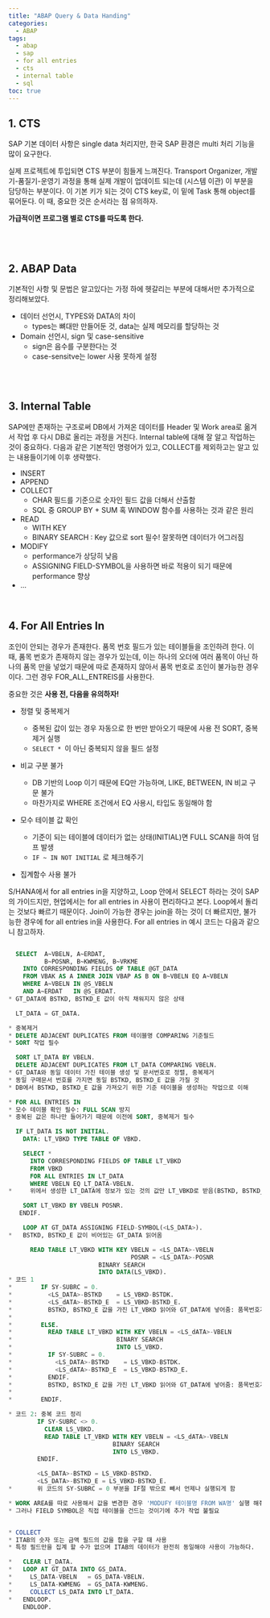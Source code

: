 ```yaml
---
title: "ABAP Query & Data Handing"
categories: 
  - ABAP
tags:
  - abap
  - sap
  - for all entries
  - cts
  - internal table
  - sql
toc: true
---
```


## 1. CTS

SAP 기본 데이터 사항은 single data 처리지만,  한국 SAP 환경은 multi 처리 기능을 많이 요구한다. 

실제 프로젝트에 투입되면 CTS 부분이 힘들게 느껴진다. Transport Organizer, 개발기-품질기-운영기 과정을 통해 실제 개발이 업데이트 되는데 (시스템 이관) 이 부분을 담당하는 부분이다. 이 기본 키가 되는 것이 CTS key로, 이 밑에 Task 통해 object를 묶어둔다. 이 때, 중요한 것은 순서라는 점 유의하자. 

**가급적이면 프로그램 별로 CTS를 따도록 한다.** 

<br><br>

## 2. ABAP Data

기본적인 사항 및 문법은 알고있다는 가정 하에 헷갈리는 부분에 대해서만 추가적으로 정리해보았다. 

- 데이터 선언시, TYPES와 DATA의 차이
  - types는 뼈대만 만들어둔 것, data는 실제 메모리를 할당하는 것
- Domain 선언시, sign 및 case-sensitive
  - sign은 음수를 구분한다는 것
  - case-sensitve는 lower 사용 못하게 설정

<br><br>

## 3. Internal Table

SAP에만 존재하는 구조로써 DB에서 가져온 데이터를 Header 및 Work area로 옮겨서 작업 후 다시 DB로 올리는 과정을 거친다. Internal table에 대해 잘 알고 작업하는 것이 중요하다. 다음과 같은 기본적인 명령어가 있고, COLLECT를 제외하고는 알고 있는 내용들이기에 이후 생략했다.

- INSERT
- APPEND
- COLLECT
  - CHAR 필드를 기준으로 숫자인 필드 값을 더해서 산출함
  - SQL 중 GROUP BY + SUM 혹 WINDOW 함수를 사용하는 것과 같은 원리
- READ 
  - WITH KEY
  - BINARY SEARCH : Key 값으로 sort 필수! 잘못하면 데이터가 어그러짐
- MODIFY
  - performance가 상당히 낮음
  - ASSIGNING FIELD-SYMBOL을 사용하면 바로 적용이 되기 때문에 performance 향상
- ...

<br>

## 4. For All Entries In

조인이 안되는 경우가 존재한다. 품목 번호 필드가 있는 테이블들을 조인하려 한다. 이 때, 품목 번호가 존재하지 않는 경우가 있는데, 이는 하나의 오더에 여러 품목이 아닌 하나의 품목 만을 넣었기 때문에 따로 존재하지 않아서 품목 번호로 조인이 불가능한 경우이다. 그런 경우 FOR_ALL_ENTREIS를 사용한다. 

중요한 것은 **사용 전, 다음을 유의하자!**

- 정렬 및 중복제거

  - 중복된 값이 있는 경우 자동으로 한 번만 받아오기 때문에 사용 전 SORT, 중복제거 실행
  - `SELECT * `이 아닌  중복되지 않을 필드 설정
- 비교 구분 불가

  - DB 기반의 Loop 이기 때문에 EQ만 가능하며, LIKE, BETWEEN, IN 비교 구문 불가
  - 마찬가지로 WHERE 조건에서 EQ 사용시, 타입도 동일해야 함
- 모수 테이블 값 확인

  - 기준이 되는 테이블에 데이터가 없는 상태(INITIAL)면 FULL SCAN을 하여 덤프 발생
  -  `IF ~ IN NOT INITIAL` 로 체크해주기
- 집계함수 사용 불가 

S/HANA에서 for all entries in을 지양하고, Loop 안에서 SELECT 하라는 것이 SAP의  가이드지만, 현업에서는 for all entries in 사용이 편리하다고 본다. Loop에서 돌리는 것보다 빠르기 때문이다. Join이 가능한 경우는 join을 하는 것이 더 빠르지만, 불가능한 경우에 for all entries in을 사용한다. For all entries in 예시 코드는 다음과 같으니 참고하자. 

```sql

  SELECT  A~VBELN, A~ERDAT,
          B~POSNR, B~KWMENG, B~VRKME
    INTO CORRESPONDING FIELDS OF TABLE @GT_DATA
    FROM VBAK AS A INNER JOIN VBAP AS B ON B~VBELN EQ A~VBELN
    WHERE A~VBELN IN @S_VBELN
    AND A~ERDAT   IN @S_ERDAT.
* GT_DATA에 BSTKD, BSTKD_E 값이 아직 채워지지 않은 상태

  LT_DATA = GT_DATA.

* 중복제거
* DELETE ADJACENT DUPLICATES FROM 테이블명 COMPARING 기준필드
* SORT 작업 필수

  SORT LT_DATA BY VBELN.
  DELETE ADJACENT DUPLICATES FROM LT_DATA COMPARING VBELN.
* GT_DATA와 동일 데이터 가진 테이블 생성 및 문서번호로 정렬, 중복제거
* 동일 구매문서 번호를 가지면 동일 BSTKD, BSTKD_E 값을 가질 것
* DB에서 BSTKD, BSTKD_E 값을 가져오기 위한 기준 테이블을 생성하는 작업으로 이해

* FOR ALL ENTRIES IN
* 모수 테이블 확인 필수: FULL SCAN 방지
* 중복된 값은 하나만 들어가기 때문에 이전에 SORT, 중복제거 필수

  IF LT_DATA IS NOT INITIAL.
    DATA: LT_VBKD TYPE TABLE OF VBKD.

    SELECT *
      INTO CORRESPONDING FIELDS OF TABLE LT_VBKD
      FROM VBKD
      FOR ALL ENTRIES IN LT_DATA
      WHERE VBELN EQ LT_DATA-VBELN.
*     위에서 생성한 LT_DATA에 정보가 있는 것의 값만 LT_VBKD로 받음(BSTKD, BSTKD_E)

    SORT LT_VBKD BY VBELN POSNR.
   ENDIF.

    LOOP AT GT_DATA ASSIGNING FIELD-SYMBOL(<LS_DATA>).
*	BSTKD, BSTKD_E 값이 비어있는 GT_DATA 읽어옴

      READ TABLE LT_VBKD WITH KEY VBELN = <LS_DATA>-VBELN
                                  POSNR = <LS_DATA>-POSNR
                         BINARY SEARCH
                         INTO DATA(LS_VBKD).
* 코드 1
*        IF SY-SUBRC = 0.
*          <LS_DATA>-BSTKD    = LS_VBKD-BSTDK.
*          <LS_dATA>-BSTKD_E  = LS_VBKD-BSTKD_E.
* 		   BSTKD, BSTKD_E 값을 가진 LT_VBKD 읽어와 GT_DATA에 넣어줌: 품목번호가 있는 경우
*
*        ELSE.
*          READ TABLE LT_VBKD WITH KEY VBELN = <LS_dATA>-VBELN
*                             BINARY SEARCH
*                             INTO LS_VBKD.
*          IF SY-SUBRC = 0.
*            <LS_DATA>-BSTKD    = LS_VBKD-BSTDK.
*            <LS_dATA>-BSTKD_E  = LS_VBKD-BSTKD_E.
*          ENDIF.
*          BSTKD, BSTKD_E 값을 가진 LT_VBKD 읽어와 GT_DATA에 넣어줌: 품목번호가 없는 경우
*
*        ENDIF.

* 코드 2: 중복 코드 정리
        IF SY-SUBRC <> 0.
          CLEAR LS_VBKD.
          READ TABLE LT_VBKD WITH KEY VBELN = <LS_dATA>-VBELN
                             BINARY SEARCH
                             INTO LS_VBKD.
        ENDIF.

        <LS_DATA>-BSTKD = LS_VBKD-BSTKD.
        <LS_DATA>-BSTKD_E = LS_VBKD-BSTKD_E.
*       위 코드의 SY-SUBRC = 0 부분을 IF절 밖으로 빼서 언제나 실행되게 함

* WORK AREA를 따로 사용해서 값을 변경한 경우 'MODUFY 테이블명 FROM WA명' 실행 해줘야 함
* 그러나 FIELD SYMBOL은 직접 테이블을 건드는 것이기에 추가 작업 불필요


* COLLECT
* ITAB의 숫자 또는 금액 필드의 값을 합을 구할 때 사용
* 특정 필드만을 집계 할 수가 없으며 ITAB의 데이터가 완전히 동일해야 사용이 가능하다.

*   CLEAR LT_DATA.
*   LOOP AT GT_DATA INTO GS_DATA.
*     LS_DATA-VBELN   = GS_DATA-VBELN.
*     LS_DATA-KWMENG  = GS_DATA-KWMENG.
*     COLLECT LS_DATA INTO LT_DATA.
*   ENDLOOP.
	ENDLOOP.
```

